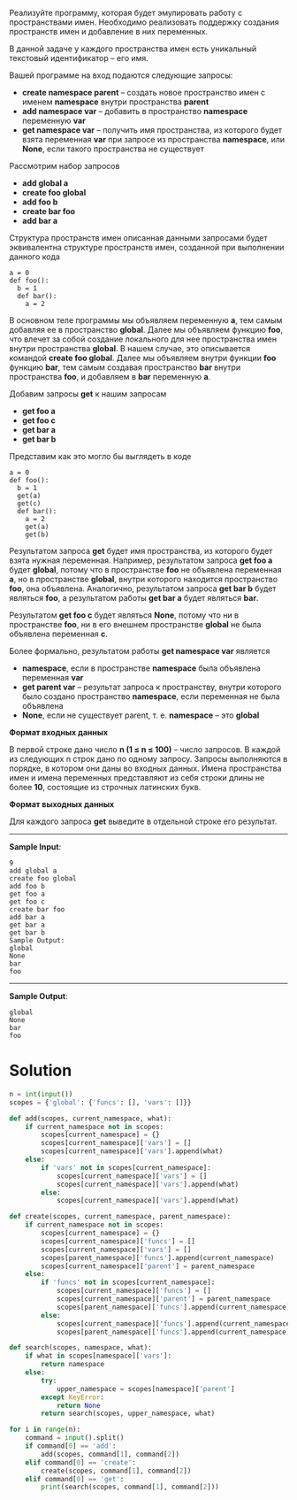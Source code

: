 Реализуйте программу, которая будет эмулировать работу с пространствами имен. Необходимо реализовать поддержку создания пространств имен и добавление в них переменных.

В данной задаче у каждого пространства имен есть уникальный текстовый идентификатор – его имя.

Вашей программе на вход подаются следующие запросы:

- **create namespace parent** –  создать новое пространство имен с именем **namespace** внутри пространства **parent**
- **add namespace var** – добавить в пространство **namespace** переменную **var**
- **get namespace var** – получить имя пространства, из которого будет взята переменная **var** при запросе из пространства **namespace**, или **None**, если такого пространства не существует

Рассмотрим набор запросов

- **add global a**
- **create foo global**
- **add foo b**
- **create bar foo**
- **add bar a**

Структура пространств имен описанная данными запросами будет эквивалентна структуре пространств имен, созданной при выполнении данного кода

```
a = 0
def foo():
  b = 1
  def bar():
    a = 2
```

В основном теле программы мы объявляем переменную **a**, тем самым добавляя ее в пространство **global**. Далее мы объявляем функцию **foo**, что влечет за собой создание локального для нее пространства имен внутри пространства **global**. В нашем случае, это описывается командой **create foo global**. Далее мы объявляем внутри функции **foo** функцию **bar**, тем самым создавая пространство **bar** внутри пространства **foo**, и добавляем в **bar** переменную **a**.

Добавим запросы **get** к нашим запросам

- **get foo a**
- **get foo c**
- **get bar a**
- **get bar b**

Представим как это могло бы выглядеть в коде

```
a = 0
def foo():
  b = 1
  get(a)
  get(c)
  def bar():
    a = 2
    get(a)
    get(b)
```

Результатом запроса **get** будет имя пространства, из которого будет взята нужная переменная. Например, результатом запроса **get foo a** будет **global**, потому что в пространстве **foo** не объявлена переменная **a**, но в пространстве **global**, внутри которого находится пространство **foo**, она объявлена. Аналогично, результатом запроса **get bar b** будет являться **foo**, а результатом работы **get bar a** будет являться **bar**.

Результатом **get foo c** будет являться **None**, потому что ни в пространстве **foo**, ни в его внешнем пространстве **global** не была объявлена переменная **с**.

Более формально, результатом работы **get namespace var** является

- **namespace**, если в пространстве **namespace** была объявлена переменная **var**
- **get parent var** – результат запроса к пространству, внутри которого было создано пространство **namespace**, если переменная не была объявлена
- **None**, если не существует parent, т. е. **namespace**﻿ – это **global**

**Формат входных данных**

В первой строке дано число **n (1 ≤ n ≤ 100)** – число запросов.
В каждой из следующих n строк дано по одному запросу.
Запросы выполняются в порядке, в котором они даны во входных данных.
Имена пространства имен и имена переменных представляют из себя строки длины не более **10**, состоящие из строчных латинских букв.

**Формат выходных данных**

Для каждого запроса **get** выведите в отдельной строке его результат.

---

**Sample Input**:

```
9
add global a
create foo global
add foo b
get foo a
get foo c
create bar foo
add bar a
get bar a
get bar b
Sample Output:
global
None
bar
foo
```

---

**Sample Output**:

```
global
None
bar
foo
```

# Solution
```python
n = int(input())
scopes = {'global': {'funcs': [], 'vars': []}}

def add(scopes, current_namespace, what):
    if current_namespace not in scopes:
        scopes[current_namespace] = {}
        scopes[current_namespace]['vars'] = []
        scopes[current_namespace]['vars'].append(what)
    else:
        if 'vars' not in scopes[current_namespace]:
            scopes[current_namespace]['vars'] = []
            scopes[current_namespace]['vars'].append(what)
        else:
            scopes[current_namespace]['vars'].append(what)

def create(scopes, current_namespace, parent_namespace):
    if current_namespace not in scopes:
        scopes[current_namespace] = {}
        scopes[current_namespace]['funcs'] = []
        scopes[current_namespace]['vars'] = []
        scopes[parent_namespace]['funcs'].append(current_namespace)
        scopes[current_namespace]['parent'] = parent_namespace
    else:
        if 'funcs' not in scopes[current_namespace]:
            scopes[current_namespace]['funcs'] = []
            scopes[current_namespace]['parent'] = parent_namespace
            scopes[parent_namespace]['funcs'].append(current_namespace)
        else:
            scopes[current_namespace]['funcs'].append(current_namespace)
            scopes[parent_namespace]['funcs'].append(current_namespace)

def search(scopes, namespace, what):
    if what in scopes[namespace]['vars']:
        return namespace
    else:
        try:
            upper_namespace = scopes[namespace]['parent']
        except KeyError:
            return None
        return search(scopes, upper_namespace, what)

for i in range(n):
    command = input().split()
    if command[0] == 'add':
        add(scopes, command[1], command[2])
    elif command[0] == 'create':
        create(scopes, command[1], command[2])
    elif command[0] == 'get':
        print(search(scopes, command[1], command[2]))
```
